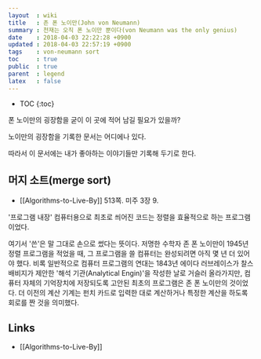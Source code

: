 ```yaml
---
layout  : wiki
title   : 존 폰 노이만(John von Neumann)
summary : 천재는 오직 폰 노이만 뿐이다(von Neumann was the only genius)
date    : 2018-04-03 22:22:28 +0900
updated : 2018-04-03 22:57:19 +0900
tags    : von-neumann sort
toc     : true
public  : true
parent  : legend
latex   : false
---
```

* TOC
{:toc}

폰 노이만의 굉장함을 굳이 이 곳에 적어 남길 필요가 있을까?

노이만의 굉장함을 기록한 문서는 어디에나 있다.

따라서 이 문서에는 내가 좋아하는 이야기들만 기록해 두기로 한다.




## 머지 소트(merge sort)

* [[Algorithms-to-Live-By]] 513쪽. 미주 3장 9.

>
'프로그램 내장' 컴퓨터용으로 최초로 씌어진 코드는 정렬을 효율적으로 하는 프로그램이었다.

>
여기서 '쓴'은 말 그대로 손으로 썼다는 뜻이다.
저명한 수학자 존 폰 노이만이 1945년 정렬 프로그램을 적었을 때,
그 프로그램을 쓸 컴퓨터는 완성되려면 아직 몇 년 더 있어야 했다.
비록 일반적으로 컴퓨터 프로그램의 연대는
1843년 에이다 러브레이스가 찰스 배비지가 제안한 '해석 기관(Analytical Engin)'을 작성한 날로 거슬러 올라가지만,
컴퓨터 자체의 기억장치에 저장되도록 고안된 최초의 프로그램은 존 폰 노이만의 것이었다.
더 이전의 계산 기계는 펀치 카드로 입력한 대로 계산하거나 특정한 계산을 하도록 회로를 짠 것을 의미했다.


## Links

* [[Algorithms-to-Live-By]]

